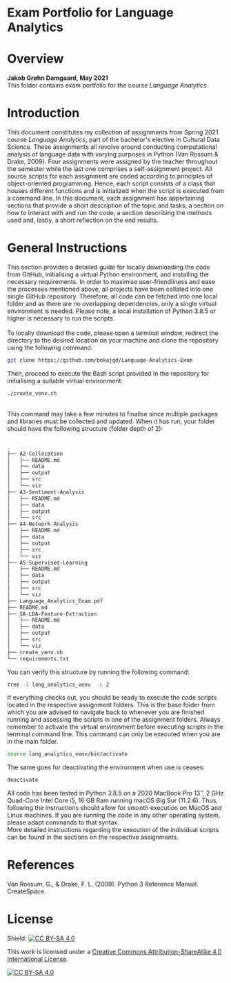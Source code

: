 # Exam Portfolio for Language Analytics

# Overview 

**Jakob Grøhn Damgaard, May 2021** <br/>
This folder contains  exam portfolio for the course *Language Analytics*

# Introduction
This document constitutes my collection of assignments from Spring 2021 course *Language Analytics*, part of the bachelor's elective in Cultural Data Science. These assignments all revolve around conducting computational analysis of language data with varying purposes in Python (Van Rossum & Drake, 2009). Four assignments were assigned by the teacher throughout the semester while the last one comprises a self-assignment project. All source scripts for each assignment are coded according to principles of object-oriented programming. Hence, each script consists of a class that houses different functions and is initialized when the script is executed from a command line. In this document, each assignment has appertaining sections that provide a short description of the topic and tasks, a section on how to interact with and run the code, a section describing the methods used and, lastly, a short reflection on the end results.


# General Instructions
This section provides a detailed guide for locally downloading the code from GitHub, initialising a virtual Python environment, and installing the necessary requirements. In order to maximise user-friendliness and ease the processes mentioned above, all projects have been collated into one single GitHub repository. Therefore, all code can be fetched into one local folder and as there are no overlapping dependencies, only a single virtual environment is needed. Please note, a local installation of Python 3.8.5 or higher is necessary to run the scripts.<br>
<br>
To locally download the code, please open a terminal window, redirect the directory to the desired location on your machine and clone the repository using the following command:

```bash
git clone https://github.com/bokajgd/Language-Analytics-Exam
```

Then, proceed to execute the Bash script provided in the repository for initialising a suitable virtual environment: 

```bash
./create_venv.sh
```
<br>
This command may take a few minutes to finalise since multiple packages and libraries must be collected and updated. When it has run, your folder should have the following structure (folder depth of 2):

```bash

.
├── A2-Collocation
│   ├── README.md
│   ├── data
│   ├── output
│   ├── src
│   └── viz
├── A3-Sentiment-Analysis
│   ├── README.md
│   ├── data
│   ├── output
│   └── src
├── A4-Network-Analysis
│   ├── README.md
│   ├── data
│   ├── output
│   ├── src
│   └── viz
├── A5-Supervised-Learning
│   ├── README.md
│   ├── data
│   ├── output
│   ├── src
│   └── viz
├── Language_Analytics_Exam.pdf
├── README.md
├── SA-LDA-Feature-Extraction
│   ├── README.md
│   ├── data
│   ├── output
│   ├── src
│   └── viz
├── create_venv.sh
└── requirements.txt


```

You can verify this structure by running the following command:

```bash
tree -I lang_analytics_venv  -L 2
```

If everything checks out, you should be ready to execute the code scripts located in the respective assignment folders. This is the base folder from which you are advised to navigate back to whenever you are finished running and assessing the scripts in one of the assignment folders. Always remember to activate the virtual environment before executing scripts in the terminal command line. This command can only be executed when you are in the main folder.

```bash
source lang_analytics_venv/bin/activate
```

The same goes for deactivating the environment when use is ceases:

```bash
deactivate
```

All code has been tested in Python 3.8.5 on a 2020 MacBook Pro 13’’, 2 GHz Quad-Core Intel Core i5, 16 GB Ram running macOS Big Sur (11.2.6). Thus, following the instructions should allow for smooth execution on MacOS and Linux machines. If you are running the code in any other operating system, please adapt commands to that syntax. <br>
<bra>
More detailed instructions regarding the execution of the individual scripts can be found in the sections on the respective assignments.


# References
Van Rossum, G., & Drake, F. L. (2009). Python 3 Reference Manual. CreateSpace.

# License
Shield: [![CC BY-SA 4.0][cc-by-sa-shield]][cc-by-sa]

This work is licensed under a
[Creative Commons Attribution-ShareAlike 4.0 International License][cc-by-sa].

[![CC BY-SA 4.0][cc-by-sa-image]][cc-by-sa]

[cc-by-sa]: http://creativecommons.org/licenses/by-sa/4.0/
[cc-by-sa-image]: https://licensebuttons.net/l/by-sa/4.0/88x31.png
[cc-by-sa-shield]: https://img.shields.io/badge/License-CC%20BY--SA%204.0-lightgrey.svg


